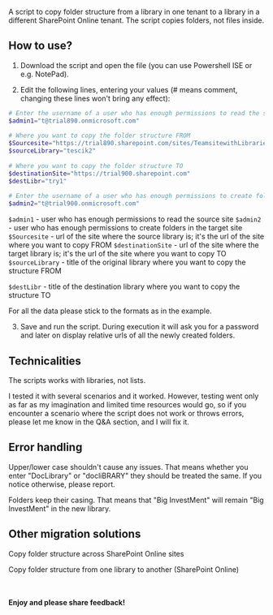 A script to copy folder structure from a library in one tenant to a library in a different SharePoint Online tenant. The script copies folders, not files inside.

 

## How to use?

1. Download the script and open the file (you can use Powershell ISE or e.g. NotePad).

2. Edit the following lines, entering your values (# means comment, changing these lines won't bring any effect):

```PowerShell
# Enter the username of a user who has enough permissions to read the source site 
$admin1="t@trial890.onmicrosoft.com" 
 
# Where you want to copy the folder structure FROM  
$Sourcesite="https://trial890.sharepoint.com/sites/TeamsitewithLibraries" 
$sourceLibrary="tescik2" 
 
# Where you want to copy the folder structure TO 
$destinationSite="https://trial900.sharepoint.com" 
$destLibr="try1" 
 
# Enter the username of a user who has enough permissions to create folders in the target site 
$admin2="t@trial900.onmicrosoft.com" 
``` 
```$admin1``` - user who has enough permissions to read the source site
```$admin2``` - user who has enough permissions to create folders in the target site
```$Sourcesite```  - url of the site where the source library is; it's the url of the site where you want to copy FROM
```$destinationSite``` - url of the site where the target library is; it's the url of the site where you want to copy TO
```$sourceLibrary``` - title of the original library where you want to copy the structure FROM

```$destLibr``` - title of the destination library where you want to copy the structure TO

For all the data please stick to the formats as in the example.
 
3. Save and run the script. During execution it will ask you for a password and later on display relative urls of all the newly created folders. 

 

 

## Technicalities

The scripts works with libraries, not lists.

I tested it with several scenarios and it worked. However, testing went only as far as my imagination and limited time resources would go, so if you encounter a scenario where the script does not work or throws errors, please let me know in the Q&A section, and I will fix it.

 

## Error handling

Upper/lower case shouldn't cause any issues. That means whether you enter "DocLibrary" or "docliBRARY" they should be treated the same. If you notice otherwise, please report.

Folders keep their casing. That means that "Big InvestMent" will remain "Big InvestMent" in the new library.

 

## Other migration solutions

Copy folder structure across SharePoint Online sites

Copy folder structure from one library to another (SharePoint Online)

 

<br/><br/>
<b>Enjoy and please share feedback!</b>